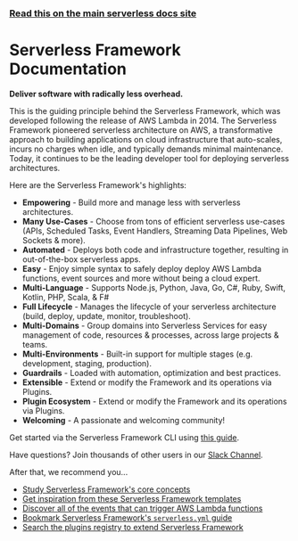<!--
title: Serverless Framework Documentation
layout: Doc
-->

<!-- DOCS-SITE-LINK:START automatically generated  -->

### [Read this on the main serverless docs site](https://www.serverless.com/framework/docs/)

<!-- DOCS-SITE-LINK:END -->

# Serverless Framework Documentation

**Deliver software with radically less overhead.**

This is the guiding principle behind the Serverless Framework, which was developed following the release of AWS Lambda in 2014. The Serverless Framework pioneered serverless architecture on AWS, a transformative approach to building applications on cloud infrastructure that auto-scales, incurs no charges when idle, and typically demands minimal maintenance. Today, it continues to be the leading developer tool for deploying serverless architectures.

Here are the Serverless Framework's highlights:

- **Empowering** - Build more and manage less with serverless architectures.
- **Many Use-Cases** - Choose from tons of efficient serverless use-cases (APIs, Scheduled Tasks, Event Handlers, Streaming Data Pipelines, Web Sockets & more).
- **Automated** - Deploys both code and infrastructure together, resulting in out-of-the-box serverless apps.
- **Easy** - Enjoy simple syntax to safely deploy deploy AWS Lambda functions, event sources and more without being a cloud expert.
- **Multi-Language** - Supports Node.js, Python, Java, Go, C#, Ruby, Swift, Kotlin, PHP, Scala, & F#
- **Full Lifecycle** - Manages the lifecycle of your serverless architecture (build, deploy, update, monitor, troubleshoot).
- **Multi-Domains** - Group domains into Serverless Services for easy management of code, resources & processes, across large projects & teams.
- **Multi-Environments** - Built-in support for multiple stages (e.g. development, staging, production).
- **Guardrails** - Loaded with automation, optimization and best practices.
- **Extensible** - Extend or modify the Framework and its operations via Plugins.
- **Plugin Ecosystem** - Extend or modify the Framework and its operations via Plugins.
- **Welcoming** - A passionate and welcoming community!

Get started via the Serverless Framework CLI using [this guide](https://serverless.com/framework/docs/getting-started/).

Have questions? Join thousands of other users in our [Slack Channel](https://serverless.com/slack).

After that, we recommend you...

- [Study Serverless Framework's core concepts](https://www.serverless.com/framework/docs/providers/aws/guide/intro)
- [Get inspiration from these Serverless Framework templates](https://github.com/serverless/examples)
- [Discover all of the events that can trigger AWS Lambda functions](https://www.serverless.com/framework/docs/providers/aws/guide/events)
- [Bookmark Serverless Framework's `serverless.yml` guide](https://www.serverless.com/framework/docs/providers/aws/guide/serverless.yml)
- [Search the plugins registry to extend Serverless Framework](https://www.serverless.com/plugins)
